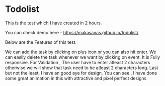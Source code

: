 # Todolist

This is the test which I have created in 2 hours.

You can check demo here - https://makasanas.github.io/todolist/

Below are the Features of this test.

We can add the task by clicking on plus icon or you can also hit enter.
We can easily delete the task whenever we want by clicking on event.
It is Fully responsive.
For Validation , The user have to enter atleast 2 characters otherwise we will show that task need to be atleast 2 characters long. 
Last but not the least, I have an good eye for design, You can see , I have done some great animation in this with attractive and pixel perfect designs.